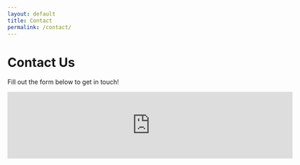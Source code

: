 ```yaml
---
layout: default
title: Contact
permalink: /contact/
---
```


# Contact Us

Fill out the form below to get in touch!

<!-- Embed Google Form -->
<iframe src="https://docs.google.com/forms/d/e/1FAIpQLSe894t8g4slSDyx61muMBoBxshLYcAv0Cu0-J4HwvfbebSebw/viewform?embedded=true" width="640" length="1000" frameborder="0" marginheight="0" marginwidth="0">Loading…</iframe>
